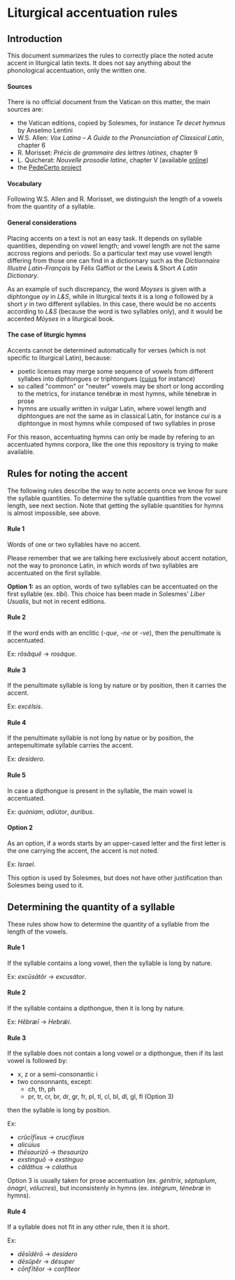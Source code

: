 # Liturgical accentuation rules

## Introduction

This document summarizes the rules to correctly place the noted acute accent in liturgical latin texts. It does not say anything about the phonological accentuation, only the written one.

#### Sources

There is no official document from the Vatican on this matter, the main sources are:

- the Vatican editions, copied by Solesmes, for instance *Te decet hymnus* by Anselmo Lentini
- W.S. Allen: *Vox Latina – A Guide to the Pronunciation of Classical Latin*, chapter 6
- R. Morisset: *Précis de grammaire des lettres latines*, chapter 9
- L. Quicherat: *Nouvelle prosodie latine*, chapter V (available [online](http://gallica.bnf.fr/ark:/12148/bpt6k58467165))
- the [PedeCerto project](http://www.pedecerto.eu/)

#### Vocabulary

Following W.S. Allen and R. Morisset, we distinguish the length of a vowels from the quantity of a syllable.

#### General considerations

Placing accents on a text is not an easy task. It depends on syllable quantities, depending on vowel length; and vowel length are not the same accross regions and periods. So a particular text may use vowel length differing from those one can find in a dictionnary such as the *Dictionnaire Illustré Latin-Français* by Félix Gaffiot or the Lewis & Short *A Latin Dictionary*. 

As an example of such discrepancy, the word *Moyses* is given with a diphtongue *oy* in *L&S*, while in liturgical texts it is a long *o* followed by a short *y* in two different syllables. In this case, there would be no accents according to *L&S* (because the word is two syllables only), and it would be accented *Móyses* in a liturgical book.

#### The case of liturgic hymns

Accents cannot be determined automatically for verses (which is not specific to liturgical Latin), because:

- poetic licenses may merge some sequence of vowels from different syllabes into diphtongues or triphtongues ([cuius](http://www.pedecerto.eu/lessico/lessico/check/C_CU_11#ancoraQuery) for instance)
- so called "common" or "neuter" vowels may be short or long according to the metrics, for instance tenébræ in most hymns, while ténebræ in prose
- hymns are usually written in vulgar Latin, where vowel length and diphtongues are not the same as in classical Latin, for instance *cui* is a diphtongue in most hymns while composed of two syllables in prose

For this reason, accentuating hymns can only be made by refering to an accentuated hymns corpora, like the one this repository is trying to make available.


## Rules for noting the accent

The following rules describe the way to note accents once we know for sure the syllable quantities. To determine the syllable quantities from the vowel length, see next section. Note that getting the syllable quantities for hymns is almost impossible, see above.

#### Rule 1

Words of one or two syllables have no accent. 

Please remember that we are talking here exclusively about accent notation, not the way to prononce Latin, in which words of two syllables are accentuated on the first syllable.

**Option 1:** as an option, words of two syllables can be accentuated on the first syllable (ex. *tíbi*). This choice has been made in Solesmes' *Liber Usualis*, but not in recent editions.


#### Rule 2

If the word ends with an enclitic (*-que*, *-ne* or *-ve*), then the penultimate is accentuated.

Ex: *rŏsăquĕ* → *rosáque*.


#### Rule 3

If the penultimate syllable is long by nature or by position, then it carries the accent.

Ex: *excélsis*.


#### Rule 4

If the penultimate syllable is not long by natue or by position, the antepenultimate syllable carries the accent.

Ex: *desídero*.


#### Rule 5

In case a dipthongue is present in the syllable, the main vowel is accentuated.

Ex: *quóniam*, *adiútor*, *áuribus*.


#### Option 2

As an option, if a words starts by an upper-cased letter and the first letter is the one carrying the accent, the accent is not noted.

Ex: *Israel*.

This option is used by Solesmes, but does not have other justification than Solesmes being used to it.


## Determining the quantity of a syllable

These rules show how to determine the quantity of a syllable from the length of the vowels.

#### Rule 1

If the syllable contains a long vowel, then the syllable is long by nature.

Ex: *excūsātŏr* → *excusátor*.


#### Rule 2

If the syllable contains a dipthongue, then it is long by nature.

Ex: *Hĕbræī* → *Hebrǽi*.


#### Rule 3

If the syllable does not contain a long vowel or a dipthongue, then if its last vowel is followed by:

- x, z or a semi-consonantic i
- two consonnants, except:
  - ch, th, ph
  - pr, tr, cr, br, dr, gr, fr, pl, tl, cl, bl, dl, gl, fl (Option 3)

then the syllable is long by position.

Ex: 
- *crŭcīfīxus* → *crucifíxus*
- *alicúius*
- *thēsaurizō* → *thesaurízo*
- *exstinguō* → *exstínguo*
- *călăthus* → *cálathus*

Option 3 is usually taken for prose accentuation (ex. *génitrix*, *séptuplum*, *ónagri*, *vólucres*), but inconsistenly in hymns (ex. *intégrum*, *ténebræ* in hymns).


#### Rule 4

If a syllable does not fit in any other rule, then it is short.

Ex: 
- *dēsīdĕrō* → *desídero*
- *dēsŭpĕr* → *désuper*
- *cōnfĭtĕor* → *confíteor*











